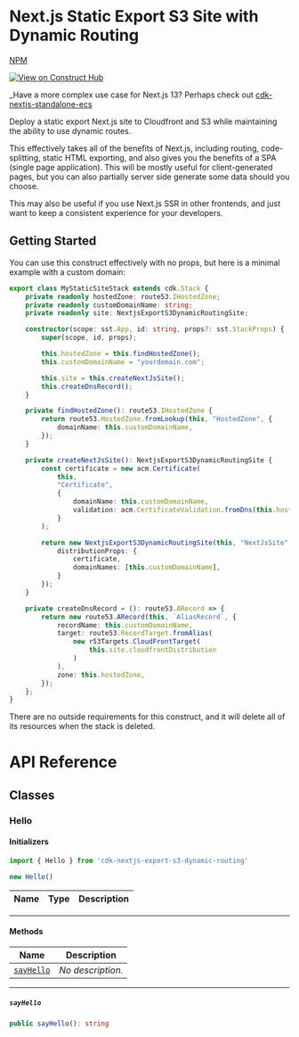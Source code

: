 # Next.js Static Export S3 Site with Dynamic Routing

[NPM](https://www.npmjs.com/package/cdk-nextjs-export-s3-dynamic-routing)

[![View on Construct Hub](https://constructs.dev/badge?package=cdk-nextjs-export-s3-dynamic-routing)](https://constructs.dev/packages/cdk-nextjs-export-s3-dynamic-routing)

_Have a more complex use case for Next.js 13? Perhaps check out [cdk-nextjs-standalone-ecs](https://constructs.dev/packages/cdk-nextjs-standalone-ecs)

Deploy a static export Next.js site to Cloudfront and S3 while maintaining the ability to use dynamic routes.

This effectively takes all of the benefits of Next.js, including routing, code-splitting, static HTML exporting, and also gives you the benefits of a SPA (single page application). This will be mostly useful for client-generated pages, but you can also partially server side generate some data should you choose.

This may also be useful if you use Next.js SSR in other frontends, and just want to keep a consistent experience for your developers.

## Getting Started

You can use this construct effectively with no props, but here is a minimal example with a custom domain:

```ts
export class MyStaticSiteStack extends cdk.Stack {
    private readonly hostedZone: route53.IHostedZone;
    private readonly customDomainName: string;
    private readonly site: NextjsExportS3DynamicRoutingSite;

    constructor(scope: sst.App, id: string, props?: sst.StackProps) {
        super(scope, id, props);

        this.hostedZone = this.findHostedZone();
        this.customDomainName = "yourdomain.com";

        this.site = this.createNextJsSite();
        this.createDnsRecord();
    }

    private findHostedZone(): route53.IHostedZone {
        return route53.HostedZone.fromLookup(this, "HostedZone", {
            domainName: this.customDomainName,
        });
    }

    private createNextJsSite(): NextjsExportS3DynamicRoutingSite {
        const certificate = new acm.Certificate(
            this,
            "Certificate",
            {
                domainName: this.customDomainName,
                validation: acm.CertificateValidation.fromDns(this.hostedZone),
            }
        );

        return new NextjsExportS3DynamicRoutingSite(this, "NextJsSite", {
            distributionProps: {
                certificate,
                domainNames: [this.customDomainName],
            }
        });
    }

    private createDnsRecord = (): route53.ARecord => {
        return new route53.ARecord(this, `AliasRecord`, {
            recordName: this.customDomainName,
            target: route53.RecordTarget.fromAlias(
                new r53Targets.CloudFrontTarget(
                    this.site.cloudfrontDistribution
                )
            ),
            zone: this.hostedZone,
        });
    };
}
```

There are no outside requirements for this construct, and it will delete all of its resources when the stack is deleted.
# API Reference <a name="API Reference" id="api-reference"></a>



## Classes <a name="Classes" id="Classes"></a>

### Hello <a name="Hello" id="cdk-nextjs-export-s3-dynamic-routing.Hello"></a>

#### Initializers <a name="Initializers" id="cdk-nextjs-export-s3-dynamic-routing.Hello.Initializer"></a>

```typescript
import { Hello } from 'cdk-nextjs-export-s3-dynamic-routing'

new Hello()
```

| **Name** | **Type** | **Description** |
| --- | --- | --- |

---

#### Methods <a name="Methods" id="Methods"></a>

| **Name** | **Description** |
| --- | --- |
| <code><a href="#cdk-nextjs-export-s3-dynamic-routing.Hello.sayHello">sayHello</a></code> | *No description.* |

---

##### `sayHello` <a name="sayHello" id="cdk-nextjs-export-s3-dynamic-routing.Hello.sayHello"></a>

```typescript
public sayHello(): string
```






